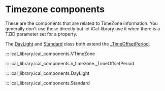 # Timezone components
These are the components that are related to TimeZone information. You generally don't use these directly but let iCal-library use it when there is a TZID parameter set for a property.

The [DayLight](ical_library.ical_components.DayLight) and [Standard](ical_library.ical_components.Standard) class both extend the [_TimeOffsetPeriod](ical_library.ical_components.v_timezone._TimeOffsetPeriod).

::: ical_library.ical_components.VTimeZone

::: ical_library.ical_components.v_timezone._TimeOffsetPeriod

::: ical_library.ical_components.DayLight

::: ical_library.ical_components.Standard
